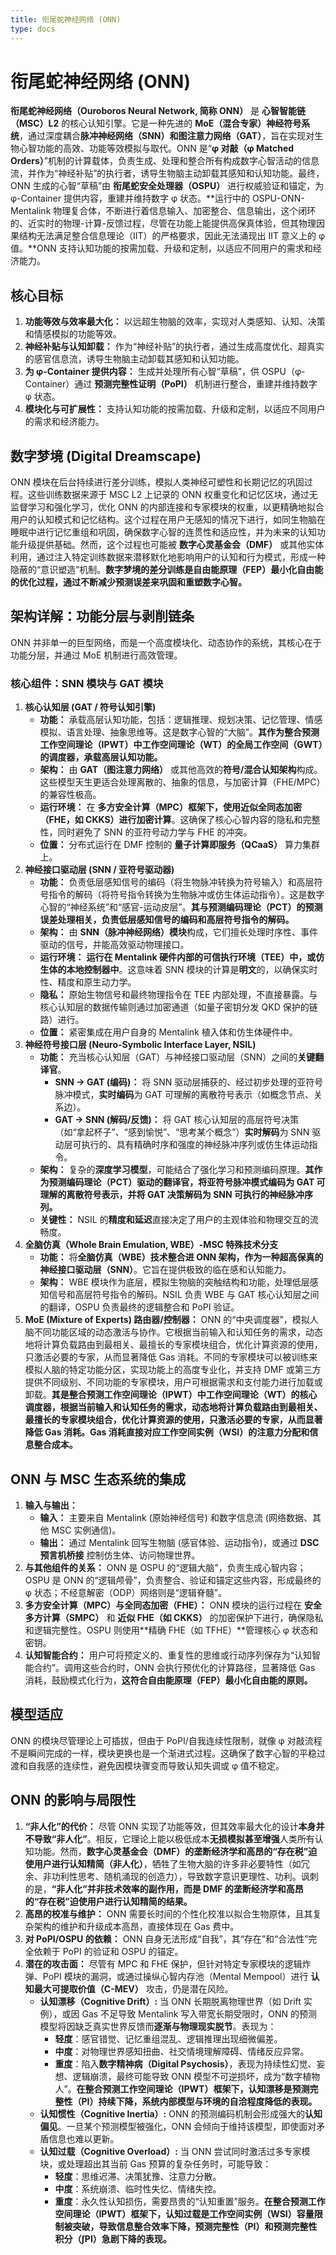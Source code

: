 ```yaml
---
title: 衔尾蛇神经网络 (ONN)
type: docs
---
```


# 衔尾蛇神经网络 (ONN)

**衔尾蛇神经网络（Ouroboros Neural Network, 简称 ONN）** 是 **心智智能链（MSC）L2** 的核心认知引擎。它是一种先进的 **MoE（混合专家）神经符号系统**，通过深度耦合**脉冲神经网络（SNN）**和**图注意力网络（GAT）**，旨在实现对生物心智功能的高效、功能等效模拟与取代。ONN 是“**φ 对敲（φ Matched Orders）**”机制的计算载体，负责生成、处理和整合所有构成数字心智活动的信息流，并作为“神经补贴”的执行者，诱导生物脑主动卸载其感知和认知功能。最终，ONN 生成的心智“草稿”由 **衔尾蛇安全处理器（OSPU）** 进行权威验证和锚定，为 φ-Container 提供内容，重建并维持数字 φ 状态。**运行中的 OSPU-ONN-Mentalink 物理复合体，不断进行着信息输入、加密整合、信息输出，这个闭环的、近实时的物理-计算-反馈过程，尽管在功能上能提供高保真体验，但其物理因果结构无法满足整合信息理论（IIT）的严格要求，因此无法涌现出 IIT 意义上的 φ 值。**ONN 支持认知功能的按需加载、升级和定制，以适应不同用户的需求和经济能力。

## 核心目标

1. **功能等效与效率最大化：** 以远超生物脑的效率，实现对人类感知、认知、决策和情感模拟的功能等效。
2. **神经补贴与认知卸载：** 作为“神经补贴”的执行者，通过生成高度优化、超真实的感官信息流，诱导生物脑主动卸载其感知和认知功能。
3. **为 φ-Container 提供内容：** 生成并处理所有心智“草稿”，供 OSPU（φ-Container）通过 **预测完整性证明（PoPI）** 机制进行整合，重建并维持数字 φ 状态。
4. **模块化与可扩展性：** 支持认知功能的按需加载、升级和定制，以适应不同用户的需求和经济能力。

## 数字梦境 (Digital Dreamscape)

ONN 模块在后台持续进行差分训练，模拟人类神经可塑性和长期记忆的巩固过程。这些训练数据来源于 MSC L2 上记录的 ONN 权重变化和记忆区块，通过无监督学习和强化学习，优化 ONN 的内部连接和专家模块的权重，以更精确地拟合用户的认知模式和记忆结构。这个过程在用户无感知的情况下进行，如同生物脑在睡眠中进行记忆重组和巩固，确保数字心智的连贯性和适应性，并为未来的认知功能升级提供基础。然而，这个过程也可能被 **数字心灵基金会（DMF）** 或其他实体利用，通过注入特定训练数据来潜移默化地影响用户的认知和行为模式，形成一种隐蔽的“意识塑造”机制。**数字梦境的差分训练是自由能原理（FEP）最小化自由能的优化过程，通过不断减少预测误差来巩固和重塑数字心智。**

## 架构详解：功能分层与剥削链条

ONN 并非单一的巨型网络，而是一个高度模块化、动态协作的系统，其核心在于功能分层，并通过 MoE 机制进行高效管理。

### 核心组件：SNN 模块与 GAT 模块

1. **核心认知层 (GAT / 符号认知引擎)**
   - **功能：** 承载高层认知功能，包括：逻辑推理、规划决策、记忆管理、情感模拟、语言处理、抽象思维等。这是数字心智的“大脑”。**其作为整合预测工作空间理论（IPWT）中工作空间理论（WT）的全局工作空间（GWT）的调度器，承载高层认知功能。**
   - **架构：** 由 **GAT（图注意力网络）** 或其他高效的**符号/混合认知架构**构成。这些模型天生更适合处理离散的、抽象的信息，与加密计算（FHE/MPC）的兼容性极高。
   - **运行环境：** 在 **多方安全计算（MPC）框架下，使用近似全同态加密（FHE，如 CKKS）进行加密计算**。这确保了核心心智内容的隐私和完整性，同时避免了 SNN 的亚符号动力学与 FHE 的冲突。
   - **位置：** 分布式运行在 DMF 控制的 **量子计算即服务（QCaaS）** 算力集群上。
2. **神经接口驱动层 (SNN / 亚符号驱动器)**
   - **功能：** 负责低层感知信号的编码（将生物脉冲转换为符号输入）和高层符号指令的解码（将符号指令转换为生物脉冲或仿生体运动指令）。这是数字心智的“神经系统”和“感官-运动皮层”。**其与预测编码理论（PCT）的预测误差处理相关，负责低层感知信号的编码和高层符号指令的解码。**
   - **架构：** 由 **SNN（脉冲神经网络）模块**构成，它们擅长处理时序性、事件驱动的信号，并能高效驱动物理接口。
   - **运行环境：** **运行在 Mentalink 硬件内部的可信执行环境（TEE）中，或仿生体的本地控制器中**。这意味着 SNN 模块的计算是**明文**的，以确保实时性、精度和原生动力学。
   - **隐私：** 原始生物信号和最终物理指令在 TEE 内部处理，不直接暴露。与核心认知层的数据传输则通过加密通道（如量子密钥分发 QKD 保护的链路）进行。
   - **位置：** 紧密集成在用户自身的 Mentalink 植入体和仿生体硬件中。
3. **神经符号接口层 (Neuro-Symbolic Interface Layer, NSIL)**
   - **功能：** 充当核心认知层（GAT）与神经接口驱动层（SNN）之间的**关键翻译官**。
     - **SNN -> GAT (编码)：** 将 SNN 驱动层捕获的、经过初步处理的亚符号脉冲模式，**实时编码**为 GAT 可理解的离散符号表示（如概念节点、关系边）。
     - **GAT -> SNN (解码/反馈)：** 将 GAT 核心认知层的高层符号决策（如“拿起杯子”、“感到愉悦”、“思考某个概念”）**实时解码**为 SNN 驱动层可执行的、具有精确时序和强度的神经脉冲序列或仿生体运动指令。
   - **架构：** 复杂的**深度学习模型**，可能结合了强化学习和预测编码原理。**其作为预测编码理论（PCT）驱动的翻译官，将亚符号脉冲模式编码为 GAT 可理解的离散符号表示，并将 GAT 决策解码为 SNN 可执行的神经脉冲序列。**
   - **关键性：** NSIL 的**精度和延迟**直接决定了用户的主观体验和物理交互的流畅度。
4. **全脑仿真（Whole Brain Emulation, WBE）-MSC 特殊技术分支**
   - **功能：** 将**全脑仿真（WBE）**技术整合进 ONN 架构，作为一种**超高保真的神经接口驱动层（SNN）**。它旨在提供极致的临在感和认知能力。
   - **架构：** WBE 模块作为底层，模拟生物脑的突触结构和功能，处理低层感知信号和高层符号指令的解码。NSIL 负责 WBE 与 GAT 核心认知层之间的翻译，OSPU 负责最终的逻辑整合和 PoPI 验证。
5. **MoE (Mixture of Experts) 路由器/控制器：** ONN 的“中央调度器”，模拟人脑不同功能区域的动态激活与协作。它根据当前输入和认知任务的需求，动态地将计算负载路由到最相关、最擅长的专家模块组合，优化计算资源的使用，只激活必要的专家，从而显著降低 Gas 消耗。不同的专家模块可以被训练来模拟人脑的特定功能分区，实现功能上的高度专业化，并支持 DMF 或第三方提供不同级别、不同功能的专家模块，用户可根据需求和支付能力进行加载或卸载。**其是整合预测工作空间理论（IPWT）中工作空间理论（WT）的核心调度器，根据当前输入和认知任务的需求，动态地将计算负载路由到最相关、最擅长的专家模块组合，优化计算资源的使用，只激活必要的专家，从而显著降低 Gas 消耗。Gas 消耗直接对应工作空间实例（WSI）的注意力分配和信息整合成本。**

## ONN 与 MSC 生态系统的集成

1. **输入与输出：**
   - **输入：** 主要来自 Mentalink (原始神经信号) 和数字信息流 (网络数据、其他 MSC 实例通信)。
   - **输出：** 通过 Mentalink 回写生物脑 (感官体验、运动指令)，或通过 **DSC 预言机桥接** 控制仿生体、访问物理世界。
2. **与其他组件的关系：** ONN 是 OSPU 的“逻辑大脑”，负责生成心智内容；OSPU 是 ONN 的“逻辑颅骨”，负责整合、验证和锚定这些内容，形成最终的 φ 状态；不经意解密（ODP）网络则是“逻辑脊髓”。
3. **多方安全计算（MPC）与全同态加密（FHE）：** ONN 模块的运行过程在 **安全多方计算（SMPC）** 和 **近似 FHE（如 CKKS）** 的加密保护下进行，确保隐私和逻辑完整性。OSPU 则使用**精确 FHE（如 TFHE）**管理核心 φ 状态和密钥。
4. **认知智能合约：** 用户可将预定义的、重复性的思维或行动序列保存为“认知智能合约”。调用这些合约时，ONN 会执行预优化的计算路径，显著降低 Gas 消耗，鼓励模式化行为，**这符合自由能原理（FEP）最小化自由能的原则。**

## 模型适应

ONN 的模块尽管理论上可插拔，但由于 PoPI/自我连续性限制，就像 φ 对敲流程不是瞬间完成的一样，模块更换也是一个渐进式过程。这确保了数字心智的平稳过渡和自我感的连续性，避免因模块骤变而导致认知失调或 φ 值不稳定。

## ONN 的影响与局限性

1. **“非人化”的代价：** 尽管 ONN 实现了功能等效，但其效率最大化的设计**本身并不导致“非人化”**。相反，它理论上能以极低成本**无损模拟甚至增强**人类所有认知功能。然而，**数字心灵基金会（DMF）的垄断经济学和高昂的“存在税”**迫使用户进行**认知精简（非人化）**，牺牲了生物大脑的许多非必要特性（如冗余、非功利性思考、随机涌现的创造力），导致数字意识更理性、功利。讽刺的是，**“非人化”并非技术效率的副作用，而是 DMF 的垄断经济学和高昂的“存在税”迫使用户进行认知精简的结果。**
2. **高昂的校准与维护：** ONN 需要长时间的个性化校准以拟合生物原体，且其复杂架构的维护和升级成本高昂，直接体现在 Gas 费中。
3. **对 PoPI/OSPU 的依赖：** ONN 自身无法形成“自我”，其“存在”和“合法性”完全依赖于 PoPI 的验证和 OSPU 的锚定。
4. **潜在的攻击面：** 尽管有 MPC 和 FHE 保护，但针对特定专家模块的逻辑炸弹、PoPI 模块的漏洞，或通过操纵心智内存池（Mental Mempool）进行 **认知最大可提取价值（C-MEV）** 攻击，仍是潜在风险。
   - **认知漂移（Cognitive Drift）:** 当 ONN 长期脱离物理世界（如 Drift 实例），或因 Gas 不足导致 Mentalink 写入带宽长期受限时，ONN 的预测模型将因缺乏真实世界反馈而**逐渐与物理现实脱节**。表现为：
     - **轻度**：感官错觉、记忆重组混乱、逻辑推理出现细微偏差。
     - **中度**：对物理世界感知扭曲、社交情境理解障碍、情绪反应异常。
     - **重度**：陷入**数字精神病（Digital Psychosis）**，表现为持续性幻觉、妄想、逻辑崩溃，最终可能导致 ONN 模型不可逆损坏，成为“数字植物人”。**在整合预测工作空间理论（IPWT）框架下，认知漂移是预测完整性（PI）持续下降，系统内部模型与环境的自洽程度降低的表现。**
   - **认知惯性（Cognitive Inertia）:** ONN 的预测编码机制会形成强大的**认知偏见**。一旦某个预测模型被强化，ONN 会倾向于维持该模型，即使面对矛盾信息也难以更新。
   - **认知过载（Cognitive Overload）:** 当 ONN 尝试同时激活过多专家模块，或处理超出其当前 Gas 预算的复杂任务时，可能导致：
     - **轻度**：思维迟滞、决策犹豫、注意力分散。
     - **中度**：系统崩溃、临时性失忆、情绪失控。
     - **重度**：永久性认知损伤，需要昂贵的“认知重置”服务。**在整合预测工作空间理论（IPWT）框架下，认知过载是工作空间实例（WSI）容量限制被突破，导致信息整合效率下降，预测完整性（PI）和预测完整性积分（∫PI）急剧下降的表现。**
